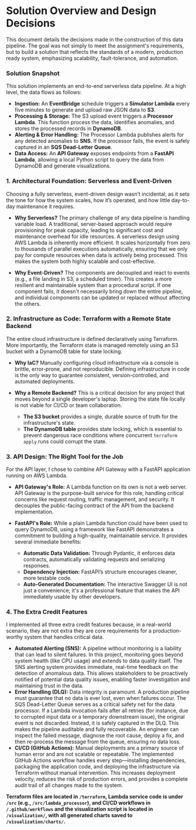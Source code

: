 # Solution Overview and Design Decisions

This document details the decisions made in the construction of this data pipeline. The goal was not simply to meet the assignment's requirements, but to build a solution that reflects the standards of a modern, production ready system, emphasizing scalability, fault-tolerance, and automation.

### Solution Snapshot

This solution implements an end-to-end serverless data pipeline. At a high level, the data flows as follows:

* **Ingestion:** An **EventBridge** schedule triggers a **Simulator Lambda** every five minutes to generate and upload raw JSON data to **S3**.
* **Processing & Storage:** The S3 upload event triggers a **Processor Lambda**. This function process the data, identifies anomalies, and stores the processed records in **DynamoDB**.
* **Alerting & Error Handling:** The Processor Lambda publishes alerts for any detected anomalies to **SNS**. If the processor fails, the event is safely captured in an **SQS Dead-Letter Queue**.
* **Data Access:** An **API Gateway** exposes endpoints from a **FastAPI Lambda**, allowing a local Python script to query the data from DynamoDB and generate visualizations.



### 1. Architectural Foundation: Serverless and Event-Driven

Choosing a fully serverless, event-driven design wasn’t incidental; as it sets the tone for how the system scales, how it’s operated, and how little day-to-day maintenance it requires.

* **Why Serverless?** The primary challenge of any data pipeline is handling variable load. A traditional, server-based approach would require provisioning for peak capacity, leading to significant cost and maintenance overhead for idle resources. A serverless design using AWS Lambda is inherently more efficient. It scales horizontally from zero to thousands of parallel executions automatically, ensuring that we only pay for compute resources when data is actively being processed. This makes the system both highly scalable and cost-effective.

* **Why Event-Driven?** The components are decoupled and react to events (e.g., a file landing in S3, a scheduled timer). This creates a more resilient and maintainable system than a procedural script. If one component fails, it doesn't necessarily bring down the entire pipeline, and individual components can be updated or replaced without affecting the others.

### 2. Infrastructure as Code: Terraform with a Remote State Backend

The entire cloud infrastructure is defined declaratively using Terraform. More importantly, the Terraform state is managed remotely using an S3 bucket with a DynamoDB table for state locking.

* **Why IaC?** Manually configuring cloud infrastructure via a console is brittle, error-prone, and not reproducible. Defining infrastructure in code is the only way to guarantee consistent, version-controlled, and automated deployments.

* **Why a Remote Backend?** This is a critical decision for any project that moves beyond a single developer's laptop. Storing the state file locally is not viable for CI/CD or team collaboration.
    * **The S3 bucket** provides a single, durable source of truth for the infrastructure's state.
    * **The DynamoDB table** provides state locking, which is essential to prevent dangerous race conditions where concurrent `terraform apply` runs could corrupt the state.

### 3. API Design: The Right Tool for the Job

For the API layer, I chose to combine API Gateway with a FastAPI application running on AWS Lambda.

* **API Gateway's Role:** A Lambda function on its own is not a web server. API Gateway is the purpose-built service for this role, handling critical concerns like request routing, traffic management, and security. It decouples the public-facing contract of the API from the backend implementation.

* **FastAPI's Role:** While a plain Lambda function could have been used to query DynamoDB, using a framework like FastAPI demonstrates a commitment to building a high-quality, maintainable service. It provides several immediate benefits:
    * **Automatic Data Validation:** Through Pydantic, it enforces data contracts, automatically validating requests and serializing responses.
    * **Dependency Injection:** FastAPI’s structure encourages cleaner, more testable code.
    * **Auto-Generated Documentation:** The interactive Swagger UI is not just a convenience; it's a professional feature that makes the API immediately usable by other developers.

### 4. The Extra Credit Features

I implemented all three extra credit features because, in a real-world scenario, they are not extra they are core requirements for a production-worthy system that handles critical data.

* **Automated Alerting (SNS):** A pipeline without monitoring is a liability that can lead to silent failures. In this project, monitoring goes beyond system health (like CPU usage) and extends to data quality itself. The SNS alerting system provides immediate, real-time feedback on the detection of anomalous data. This allows stakeholders to be proactively notified of potential data quality issues, enabling faster investigation and maintaining trust in the data.
* **Error Handling (DLQ):**  Data integrity is paramount. A production pipeline must guarantee that no data is ever lost, even when failures occur. The SQS Dead-Letter Queue serves as a critical safety net for the data processor. If a Lambda invocation fails after all retries (for instance, due to corrupted input data or a temporary downstream issue), the original event is not discarded. Instead, it is safely captured in the DLQ. This makes the pipeline auditable and fully recoverable. An engineer can inspect the failed message, diagnose the root cause, deploy a fix, and then re-process the message from the queue, ensuring no data loss.
* **CI/CD (GitHub Actions):** Manual deployments are a primary source of human error and are not scalable or repeatable. The implemented GitHub Actions workflow handles every step—installing dependencies, packaging the application code, and deploying the infrastructure via Terraform without manual intervention. This increases deployment velocity, reduces the risk of production errors, and provides a complete audit trail of all changes made to the system.

**Terraform files are located in `/terraform`, Lambda service code is under `/src` (e.g., `/src/lambda_processor`), and CI/CD workflows in `/.github/workflows` and the visualization script is located in `/visualization/`, with all generated charts saved to `/visualization/charts/`.**